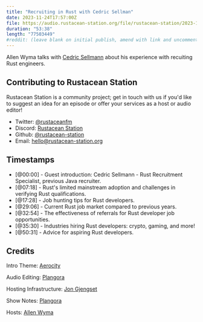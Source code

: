 ```yaml
---
title: "Recruiting in Rust with Cedric Sellman"
date: 2023-11-24T17:57:00Z
file: https://audio.rustacean-station.org/file/rustacean-station/2023-11-24-cedric-sellmann.mp3
duration: "53:38"
length: "77503449"
#reddit: (leave blank on initial publish, amend with link and uncomment this line after Reddit thread has been posted)
---
```


Allen Wyma talks with [Cedric Sellmann](https://www.understandingrecruitment.com/about-us/meet-the-team/profile/cedric-sellmann/) about his experience with recuiting Rust engineers.

## Contributing to Rustacean Station

Rustacean Station is a community project; get in touch with us if you'd like to suggest an idea for an episode or offer your services as a host or audio editor!

- Twitter: [@rustaceanfm](https://twitter.com/rustaceanfm)
- Discord: [Rustacean Station](https://discord.gg/cHc3Gyc)
- Github: [@rustacean-station](https://github.com/rustacean-station/)
- Email: [hello@rustacean-station.org](mailto:hello@rustacean-station.org)

## Timestamps

- [@00:00] - Guest introduction: Cedric Sellmann - Rust Recruitment Specialist, previous Java recruiter.
- [@07:18] - Rust's limited mainstream adoption and challenges in verifying Rust qualifications.
- [@17:28] - Job hunting tips for Rust developers.
- [@29:06] - Current Rust job market compared to previous years.
- [@32:54] - The effectiveness of referrals for Rust developer job opportunities.
- [@35:30] - Industries hiring Rust developers: crypto, gaming, and more!
- [@50:31] - Advice for aspiring Rust developers.

## Credits

Intro Theme: [Aerocity](https://twitter.com/AerocityMusic)

Audio Editing: [Plangora](https://twitter.com/plangora)

Hosting Infrastructure: [Jon Gjengset](https://twitter.com/jonhoo/)

Show Notes: [Plangora](https://twitter.com/plangora)

Hosts: [Allen Wyma](https://twitter.com/allenwyma)
